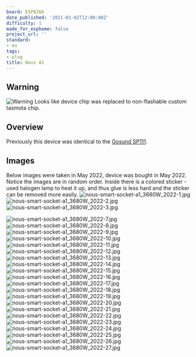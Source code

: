 ```yaml
---
board: ESP8266
date_published: '2021-01-02T12:00:00Z'
difficulty: 1
made_for_esphome: false
project_url: ''
standard:
- eu
tags:
- plug
title: Nous A1
---
```


## Warning

![Warning](https://upload.wikimedia.org/wikipedia/commons/thumb/1/17/Warning.svg/260px-Warning.svg.png)
Looks like device chip was replaced to non-flashable custom tasmota chip.

## Overview

Previously this device was identical to the [Gosund SP111](/devices/gosund-sp111/).

## Images

Below images were taken in May 2022, device was bought in May 2022.
Notice the images are in random order.
Inside there is a colored sticker - used halogen lamp to heat it up, and thus
glue is less hard and the sticker can be removed more easily.
![nous-smart-socket-a1_3680W_2022-1.jpg](nous-smart-socket-a1_3680W_2022-1.jpg)
![nous-smart-socket-a1_3680W_2022-2.jpg](nous-smart-socket-a1_3680W_2022-2.jpg)
![nous-smart-socket-a1_3680W_2022-3.jpg](nous-smart-socket-a1_3680W_2022-3.jpg)



![nous-smart-socket-a1_3680W_2022-7.jpg](nous-smart-socket-a1_3680W_2022-7.jpg)
![nous-smart-socket-a1_3680W_2022-8.jpg](nous-smart-socket-a1_3680W_2022-8.jpg)
![nous-smart-socket-a1_3680W_2022-9.jpg](nous-smart-socket-a1_3680W_2022-9.jpg)
![nous-smart-socket-a1_3680W_2022-10.jpg](nous-smart-socket-a1_3680W_2022-10.jpg)
![nous-smart-socket-a1_3680W_2022-11.jpg](nous-smart-socket-a1_3680W_2022-11.jpg)
![nous-smart-socket-a1_3680W_2022-12.jpg](nous-smart-socket-a1_3680W_2022-12.jpg)
![nous-smart-socket-a1_3680W_2022-13.jpg](nous-smart-socket-a1_3680W_2022-13.jpg)
![nous-smart-socket-a1_3680W_2022-14.jpg](nous-smart-socket-a1_3680W_2022-14.jpg)
![nous-smart-socket-a1_3680W_2022-15.jpg](nous-smart-socket-a1_3680W_2022-15.jpg)
![nous-smart-socket-a1_3680W_2022-16.jpg](nous-smart-socket-a1_3680W_2022-16.jpg)
![nous-smart-socket-a1_3680W_2022-17.jpg](nous-smart-socket-a1_3680W_2022-17.jpg)
![nous-smart-socket-a1_3680W_2022-18.jpg](nous-smart-socket-a1_3680W_2022-18.jpg)
![nous-smart-socket-a1_3680W_2022-19.jpg](nous-smart-socket-a1_3680W_2022-19.jpg)
![nous-smart-socket-a1_3680W_2022-20.jpg](nous-smart-socket-a1_3680W_2022-20.jpg)
![nous-smart-socket-a1_3680W_2022-21.jpg](nous-smart-socket-a1_3680W_2022-21.jpg)
![nous-smart-socket-a1_3680W_2022-22.jpg](nous-smart-socket-a1_3680W_2022-22.jpg)
![nous-smart-socket-a1_3680W_2022-23.jpg](nous-smart-socket-a1_3680W_2022-23.jpg)
![nous-smart-socket-a1_3680W_2022-24.jpg](nous-smart-socket-a1_3680W_2022-24.jpg)
![nous-smart-socket-a1_3680W_2022-25.jpg](nous-smart-socket-a1_3680W_2022-25.jpg)
![nous-smart-socket-a1_3680W_2022-26.jpg](nous-smart-socket-a1_3680W_2022-26.jpg)
![nous-smart-socket-a1_3680W_2022-27.jpg](nous-smart-socket-a1_3680W_2022-27.jpg)